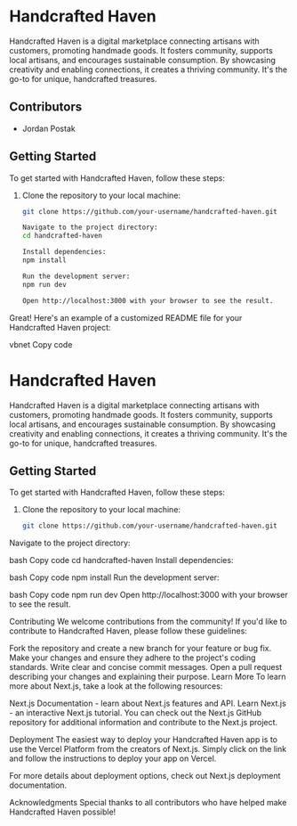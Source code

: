 # Handcrafted Haven

Handcrafted Haven is a digital marketplace connecting artisans with customers, promoting handmade goods. It fosters community, supports local artisans, and encourages sustainable consumption. By showcasing creativity and enabling connections, it creates a thriving community. It's the go-to for unique, handcrafted treasures.

## Contributors

- Jordan Postak

## Getting Started

To get started with Handcrafted Haven, follow these steps:

1. Clone the repository to your local machine:
   ```bash
   git clone https://github.com/your-username/handcrafted-haven.git

   Navigate to the project directory:
   cd handcrafted-haven

   Install dependencies:
   npm install

   Run the development server:
   npm run dev

   Open http://localhost:3000 with your browser to see the result.

   
Great! Here's an example of a customized README file for your Handcrafted Haven project:

vbnet
Copy code
# Handcrafted Haven

Handcrafted Haven is a digital marketplace connecting artisans with customers, promoting handmade goods. It fosters community, supports local artisans, and encourages sustainable consumption. By showcasing creativity and enabling connections, it creates a thriving community. It's the go-to for unique, handcrafted treasures.

## Getting Started

To get started with Handcrafted Haven, follow these steps:

1. Clone the repository to your local machine:
   ```bash
   git clone https://github.com/your-username/handcrafted-haven.git
Navigate to the project directory:

bash
Copy code
cd handcrafted-haven
Install dependencies:

bash
Copy code
npm install
Run the development server:

bash
Copy code
npm run dev
Open http://localhost:3000 with your browser to see the result.

Contributing
We welcome contributions from the community! If you'd like to contribute to Handcrafted Haven, please follow these guidelines:

Fork the repository and create a new branch for your feature or bug fix.
Make your changes and ensure they adhere to the project's coding standards.
Write clear and concise commit messages.
Open a pull request describing your changes and explaining their purpose.
Learn More
To learn more about Next.js, take a look at the following resources:

Next.js Documentation - learn about Next.js features and API.
Learn Next.js - an interactive Next.js tutorial.
You can check out the Next.js GitHub repository for additional information and contribute to the Next.js project.

Deployment
The easiest way to deploy your Handcrafted Haven app is to use the Vercel Platform from the creators of Next.js. Simply click on the link and follow the instructions to deploy your app on Vercel.

For more details about deployment options, check out Next.js deployment documentation.

Acknowledgments
Special thanks to all contributors who have helped make Handcrafted Haven possible!